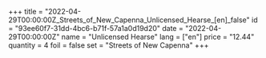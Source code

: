 +++
title = "2022-04-29T00:00:00Z_Streets_of_New_Capenna_Unlicensed_Hearse_[en]_false"
id = "93ee60f7-31dd-4bc6-b71f-57a1a0d19d20"
date = "2022-04-29T00:00:00Z"
name = "Unlicensed Hearse"
lang = ["en"]
price = "12.44"
quantity = 4
foil = false
set = "Streets of New Capenna"
+++
